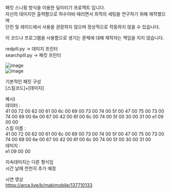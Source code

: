 패킷 스니핑 방식을 이용한 딜미터기 프로젝트 입니다.  
자신의 데미지만 출력함으로 허수아비 때리면서 최적의 세팅을 연구하기 위해 제작했으며  
던전 및 레이드에서 사용을 권장하지 않으며 정상적으로 작동하지 않을 수 있습니다.  

이 코드나 프로그램을 사용함으로 생기는 문제에 대해 제작자는 책임을 지지 않습니다.
  
  
redpill.py -> 데미지 프린터  
searchpill.py -> 패킷 프린터  
  
![image](https://github.com/user-attachments/assets/b1d0a229-0e7f-4039-9113-2bb16ad191d7)  
![image](https://github.com/user-attachments/assets/9787dea0-0b6c-4402-8018-730fe36ed136)  

  
  
기본적인 패킷 구성   
[스킬코드]+[데미지]   
  
예시)   
데이터 :   
41 00 72 00 62 00 61 00 6c 00 69 00 73 00 74 00 5f 00 47 00 75 00 73 00 74 00 69 00 6e 00 67 00 42 00 6f 00 6c 00 74 00 5f 00 30 00 31 00 e1 09 00 00   
스킬 이름 :   
41 00 72 00 62 00 61 00 6c 00 69 00 73 00 74 00 5f 00 47 00 75 00 73 00 74 00 69 00 6e 00 67 00 42 00 6f 00 6c 00 74 00 5f 00 30 00 31 00  
데미지 :  
e1 09 00 00  
  
지속데미지는 다른 형식임  
시간 날때 천천히 추가 예정  


시연 영상  
https://arca.live/b/mabimobile/137710133
